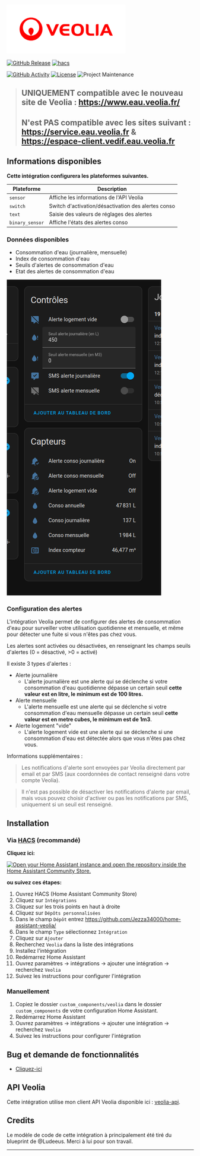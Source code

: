 ![veolialogo][veolialogoimg]

[![GitHub Release][releases-shield]][releases]
[![hacs][hacsbadge]][hacs]

[![GitHub Activity][commits-shield]][commits]
[![License][license-shield]](LICENSE)
![Project Maintenance][maintenance-shield]

> ## UNIQUEMENT compatible avec le nouveau site de Veolia : https://www.eau.veolia.fr/
> ## N'est PAS compatible avec les sites suivant : https://service.eau.veolia.fr & https://espace-client.vedif.eau.veolia.fr

## Informations disponibles

**Cette intégration configurera les plateformes suivantes.**

| Plateforme      | Description                                         |
|-----------------|-----------------------------------------------------|
| `sensor`        | Affiche les informations de l'API Veolia            |
| `switch`        | Switch d'activation/désactivation des alertes conso |
| `text`          | Saisie des valeurs de réglages des alertes          |
| `binary_sensor` | Affiche l'états des alertes conso                   |

### Données disponibles

- Consommation d'eau (journalière, mensuelle)
- Index de consommation d'eau
- Seuils d'alertes de consommation d'eau
- Etat des alertes de consommation d'eau

![sensors][sensorsimg]

### Configuration des alertes

L'intégration Veolia permet de configurer des alertes de consommation d'eau pour surveiller votre utilisation 
quotidienne et mensuelle, et même pour détecter une fuite si vous n'êtes pas chez vous.

Les alertes sont activées ou désactivées, en renseignant les champs seuils d'alertes (0 = désactivé, >0 = activé)


Il existe 3 types d'alertes :
- Alerte journalière
  - L'alerte journalière est une alerte qui se déclenche si votre consommation d'eau quotidienne dépasse un certain seuil **cette valeur est en litre, le minimum est de 100 litres.**
- Alerte mensuelle
  - L'alerte mensuelle est une alerte qui se déclenche si votre consommation d'eau mensuelle dépasse un certain seuil **cette valeur est en metre cubes, le minimum est de 1m3**.
- Alerte logement "vide"
  - L'alerte logement vide est une alerte qui se déclenche si une consommation d'eau est détectée alors que vous n'êtes pas chez vous.

Informations supplémentaires :
> Les notifications d'alerte sont envoyées par Veolia directement par email et par SMS (aux coordonnées de contact renseigné dans votre compte Veolia).

> Il n'est pas possible de désactiver les notifications d'alerte par email, mais vous pouvez choisir d'activer ou pas les notifications par SMS, uniquement si un seuil est renseigné.

## Installation

### Via [HACS](https://hacs.xyz/) (recommandé)

**Cliquez ici:** 

[![Open your Home Assistant instance and open the repository inside the Home Assistant Community Store.](https://my.home-assistant.io/badges/hacs_repository.svg?style=flat-square)](https://my.home-assistant.io/redirect/hacs_repository/?owner=Jezza34000&repository=home-assistant-veolia&category=integration)

**ou suivez ces étapes:**

1. Ouvrez HACS (Home Assistant Community Store)
2. Cliquez sur `Intégrations`
3. Cliquez sur les trois points en haut à droite
4. Cliquez sur `Dépôts personnalisées`
5. Dans le champ `Dépôt` entrez https://github.com/Jezza34000/home-assistant-veolia/
6. Dans le champ `Type` sélectionnez `Intégration`
6. Cliquez sur `Ajouter`
7. Recherchez `Veolia` dans la liste des intégrations
8. Installez l'intégration
7. Redémarrez Home Assistant
8. Ouvrez paramètres -> intégrations -> ajouter une intégration -> recherchez `Veolia`
9. Suivez les instructions pour configurer l'intégration

### Manuellement

1. Copiez le dossier `custom_components/veolia` dans le dossier `custom_components` de votre configuration Home Assistant.
2. Redémarrez Home Assistant
3. Ouvrez paramètres -> intégrations -> ajouter une intégration -> recherchez `Veolia`
9. Suivez les instructions pour configurer l'intégration

## Bug et demande de fonctionnalités

- [Cliquez-ici](https://github.com/Jezza34000/home-assistant-veolia/issues)

## API Veolia

Cette intégration utilise mon client API Veolia disponible ici : [veolia-api](https://github.com/Jezza34000/veolia-api).

## Credits

Le modèle de code de cette intégration à principalement été tiré du blueprint de @Ludeeus. Merci à lui pour son travail.

---

<!---->

[hacsbadge]: https://img.shields.io/badge/HACS-Custom-orange.svg?style=for-the-badge
[hacs]: https://hacs.xyz
[releases-shield]: https://img.shields.io/github/v/release/Jezza34000/home-assistant-veolia.svg?style=for-the-badge
[releases]: https://github.com/Jezza34000/home-assistant-veolia/releases
[commits-shield]: https://img.shields.io/github/commit-activity/y/ludeeus/integration_blueprint.svg?style=for-the-badge
[commits]: https://github.com/Jezza34000/home-assistant-veolia/commits/main
[license-shield]: https://img.shields.io/github/license/ludeeus/integration_blueprint.svg?style=for-the-badge
[maintenance-shield]: https://img.shields.io/badge/maintainer-%20%40Jezza34000-blue.svg?style=for-the-badge
[veolialogoimg]: images/veolialogo.png
[sensorsimg]: images/entities.png
